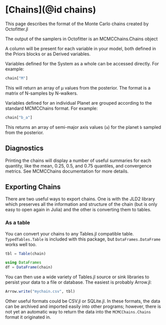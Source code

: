 # [Chains](@id chains)

This page describes the format of the Monte Carlo chains created by Octofitter.jl


The output of the samplers in Octofitter is an MCMCChains.Chains object

A column will be present for each variable in your model, both defined in the Priors blocks or as Derived variables. 

Variables defined for the System as a whole can be accessed directly. For example:
```julia
chain["M"]
```
This will return an array of μ values from the posterior. The format is a matrix of N-samples by N-walkers.

Variables defined for an individual Planet are grouped according to the standard MCMCChains format. For example:
```julia
chain["b_a"]
```
This returns an array of semi-major axis values (`a`) for the planet `b` sampled from the posterior.

## Diagnostics
Printing the chains will display a number of useful summaries for each quantity, like the mean, 0.25, 0.5, and 0.75 quantiles, and convergence metrics. See MCMCChains documentation for more details.

## Exporting Chains
There are two useful ways to export chains. One is with the JLD2 library which preserves all the information and structure of the chain (but is only easy to open again in Julia) and the other is converting them to tables.


### As a table
You can convert your chains to any Tables.jl compatible table. `TypedTables.Table` is included with this package, but `DataFrames.DataFrame` works well too.
```julia
tbl = Table(chain)

using DataFrames
df = DataFrame(chain)
```

You can then use a wide variety of Tables.jl source or sink libraries to persist your data to a file or database. The easiest is probably Arrow.jl:

```julia
Arrow.write("mychain.csv", tbl)
```

Other useful formats could be CSV.jl or SQLite.jl.
In these formats, the data can be archived and imported easily into other programs; however, there is not yet an automatic way to return the data into the `MCMCChains.Chains` format it originated in.
